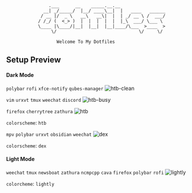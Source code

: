 ```
			    .___      __    _____.__.__                 
			  __| _/_____/  |__/ ____\__|  |   ____   ______
			 / __ |/  _ \   __\   __\|  |  | _/ __ \ /  ___/
			/ /_/ (  <_> )  |  |  |  |  |  |_\  ___/ \___ \ 
			\____ |\____/|__|  |__|  |__|____/\___  >____  >
			     \/                               \/     \/ 

				   Welcome To My Dotfiles

```

Setup Preview
-------------
#### Dark Mode

`polybar` `rofi` `xfce-notify` `qubes-manager`
![htb-clean](https://imgur.com/vaHKBtK.png)

`vim` `urxvt` `tmux` `weechat` `discord`
![htb-busy](https://imgur.com/ihNo4xG.png)

`firefox` `cherrytree` `zathura` 
![htb](https://imgur.com/o8mCoGR.png)

`colorscheme`: `htb`

`mpv` `polybar` `urxvt` `obsidian` `weechat`
![dex](https://i.redd.it/m4hg5n7dibb61.png)

`colorscheme`: `dex`

#### Light Mode

`weechat` `tmux` `newsboat` `zathura` `ncmpcpp` `cava` `firefox` `polybar` `rofi`
![lightly](https://i.ibb.co/PZJrwn0/s.png)

`colorcheme`: `lightly`
